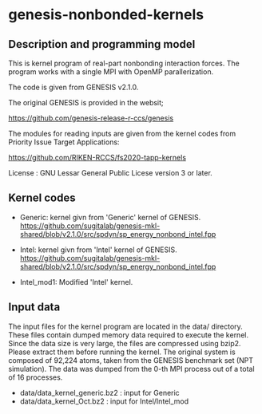 # genesis-nonbonded-kernels

## Description and programming model

This is kernel program of real-part nonbonding interaction forces. The program works with a single MPI with OpenMP parallerization.

The code is given from GENESIS v2.1.0. 

The original GENESIS is provided in the websit;

https://github.com/genesis-release-r-ccs/genesis

The modules for reading inputs are given from the kernel codes from Priority Issue Target Applications:

https://github.com/RIKEN-RCCS/fs2020-tapp-kernels

License : GNU Lessar General Public Licese version 3 or later.

## Kernel codes

- Generic: kernel givn from 'Generic' kernel of GENESIS. https://github.com/sugitalab/genesis-mkl-shared/blob/v2.1.0/src/spdyn/sp_energy_nonbond_intel.fpp

- Intel: kernel givn from 'Intel' kernel of GENESIS. https://github.com/sugitalab/genesis-mkl-shared/blob/v2.1.0/src/spdyn/sp_energy_nonbond_intel.fpp
- Intel_mod1: Modified 'Intel' kernel.

## Input data

The input files for the kernel program are located in the data/ directory. 
These files contain dumped memory data required to execute the kernel. 
Since the data size is very large, the files are compressed using bzip2. 
Please extract them before running the kernel.
The original system is composed of 92,224 atoms, taken from the GENESIS 
benchmark set (NPT simulation). 
The data was dumped from the 0-th MPI process out of a total of 16 processes.

 - data/data_kernel_generic.bz2 : input for Generic
 - data/data_kernel_Oct.bz2 : input for Intel/Intel_mod
